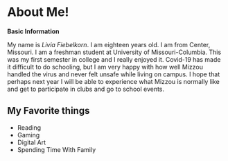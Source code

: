 # About Me!

**Basic Information**

My name is *Livia Fiebelkorn*. I am eighteen years old. I am from Center, Missouri. I am a freshman student at University of Missouri-Columbia. This was my first semester in college and I really enjoyed it. Covid-19 has made it difficult to do schooling, but I am very happy with how well Mizzou handled the virus and never felt unsafe while living on campus. I hope that perhaps next year I will be able to experience what Mizzou is normally like and get to participate in clubs and go to school events.

## My Favorite things

* Reading
* Gaming
* Digital Art
* Spending Time With Family

